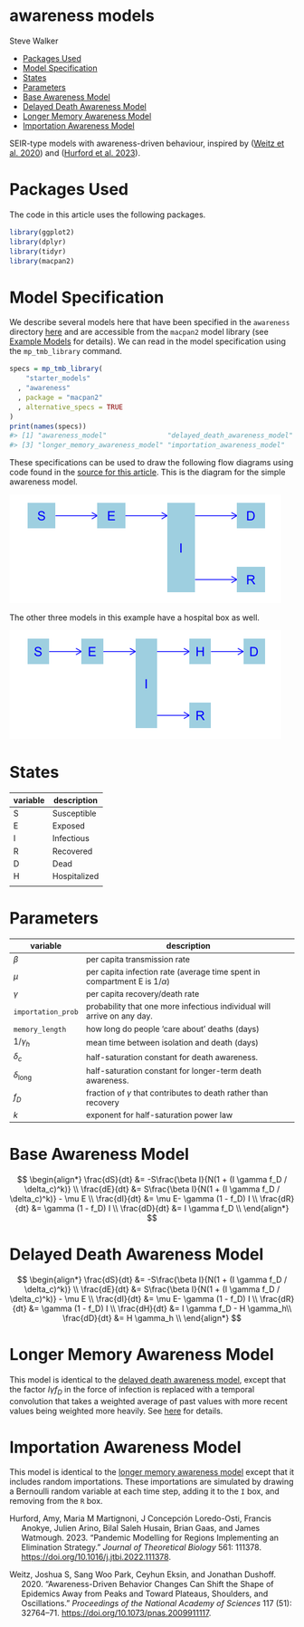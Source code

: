 awareness models
================
Steve Walker

-   <a href="#packages-used" id="toc-packages-used">Packages Used</a>
-   <a href="#model-specification" id="toc-model-specification">Model
    Specification</a>
-   <a href="#states" id="toc-states">States</a>
-   <a href="#parameters" id="toc-parameters">Parameters</a>
-   <a href="#base-awareness-model" id="toc-base-awareness-model">Base
    Awareness Model</a>
-   <a href="#delayed-death-awareness-model"
    id="toc-delayed-death-awareness-model">Delayed Death Awareness Model</a>
-   <a href="#longer-memory-awareness-model"
    id="toc-longer-memory-awareness-model">Longer Memory Awareness Model</a>
-   <a href="#importation-awareness-model"
    id="toc-importation-awareness-model">Importation Awareness Model</a>

SEIR-type models with awareness-driven behaviour, inspired by ([Weitz et
al. 2020](#ref-weitz2020awareness)) and ([Hurford et al.
2023](#ref-hurford2023pandemic)).

# Packages Used

The code in this article uses the following packages.

``` r
library(ggplot2)
library(dplyr)
library(tidyr)
library(macpan2)
```

# Model Specification

We describe several models here that have been specified in the
`awareness` directory
[here](https://github.com/canmod/macpan2/blob/main/inst/starter_models/awareness/tmb.R)
and are accessible from the `macpan2` model library (see [Example
Models](https://canmod.github.io/macpan2/articles/example_models.html)
for details). We can read in the model specification using the
`mp_tmb_library` command.

``` r
specs = mp_tmb_library(
    "starter_models"
  , "awareness"
  , package = "macpan2"
  , alternative_specs = TRUE
)
print(names(specs))
#> [1] "awareness_model"               "delayed_death_awareness_model"
#> [3] "longer_memory_awareness_model" "importation_awareness_model"
```

These specifications can be used to draw the following flow diagrams
using code found in the [source for this
article](https://github.com/canmod/macpan2/blob/main/inst/starter_models/awareness/README.Rmd).
This is the diagram for the simple awareness model.

![](./figures/diagram-1.png)<!-- -->

The other three models in this example have a hospital box as well.

![](./figures/diagram-delayed-death-1.png)<!-- -->

# States

| variable | description  |
|----------|--------------|
| S        | Susceptible  |
| E        | Exposed      |
| I        | Infectious   |
| R        | Recovered    |
| D        | Dead         |
| H        | Hospitalized |
|          |              |

# Parameters

| variable               | description                                                                   |
|------------------------|-------------------------------------------------------------------------------|
| $\beta$                | per capita transmission rate                                                  |
| $\mu$                  | per capita infection rate (average time spent in compartment E is $1/\alpha$) |
| $\gamma$               | per capita recovery/death rate                                                |
| `importation_prob`     | probability that one more infectious individual will arrive on any day.       |
| `memory_length`        | how long do people ‘care about’ deaths (days)                                 |
| $1/\gamma_h$           | mean time between isolation and death (days)                                  |
| $\delta_c$             | half-saturation constant for death awareness.                                 |
| $\delta_{\text{long}}$ | half-saturation constant for longer-term death awareness.                     |
| $f_D$                  | fraction of $\gamma$ that contributes to death rather than recovery           |
| $k$                    | exponent for half-saturation power law                                        |

# Base Awareness Model

$$
\begin{align*}
\frac{dS}{dt} &= -S\frac{\beta I}{N(1 + (I \gamma f_D / \delta_c)^k)} \\
\frac{dE}{dt} &= S\frac{\beta I}{N(1 + (I \gamma f_D / \delta_c)^k)} - \mu E \\
\frac{dI}{dt} &= \mu E- \gamma (1 - f_D) I \\
\frac{dR}{dt} &= \gamma (1 - f_D) I \\
\frac{dD}{dt} &= I \gamma f_D \\
\end{align*}
$$

# Delayed Death Awareness Model

$$
\begin{align*}
\frac{dS}{dt} &= -S\frac{\beta I}{N(1 + (I \gamma f_D / \delta_c)^k)} \\
\frac{dE}{dt} &= S\frac{\beta I}{N(1 + (I \gamma f_D / \delta_c)^k)} - \mu E \\
\frac{dI}{dt} &= \mu E- \gamma (1 - f_D) I \\
\frac{dR}{dt} &= \gamma (1 - f_D) I \\
\frac{dH}{dt} &= I \gamma f_D - H \gamma_h\\
\frac{dD}{dt} &= H \gamma_h \\
\end{align*}
$$

# Longer Memory Awareness Model

This model is identical to the [delayed death awareness
model](#delayed-death-awareness-model), except that the factor
$I \gamma f_D$ in the force of infection is replaced with a temporal
convolution that takes a weighted average of past values with more
recent values being weighted more heavily. See
[here](https://github.com/canmod/macpan2/blob/main/inst/starter_models/awareness/tmb.R)
for details.

# Importation Awareness Model

This model is identical to the [longer memory awareness
model](#longer-memory-awareness-model) except that it includes random
importations. These importations are simulated by drawing a Bernoulli
random variable at each time step, adding it to the `I` box, and
removing from the `R` box.

<div id="refs" class="references csl-bib-body hanging-indent">

<div id="ref-hurford2023pandemic" class="csl-entry">

Hurford, Amy, Maria M Martignoni, J Concepción Loredo-Osti, Francis
Anokye, Julien Arino, Bilal Saleh Husain, Brian Gaas, and James
Watmough. 2023. “Pandemic Modelling for Regions Implementing an
Elimination Strategy.” *Journal of Theoretical Biology* 561: 111378.
<https://doi.org/10.1016/j.jtbi.2022.111378>.

</div>

<div id="ref-weitz2020awareness" class="csl-entry">

Weitz, Joshua S, Sang Woo Park, Ceyhun Eksin, and Jonathan Dushoff.
2020. “Awareness-Driven Behavior Changes Can Shift the Shape of
Epidemics Away from Peaks and Toward Plateaus, Shoulders, and
Oscillations.” *Proceedings of the National Academy of Sciences* 117
(51): 32764–71. <https://doi.org/10.1073/pnas.2009911117>.

</div>

</div>
